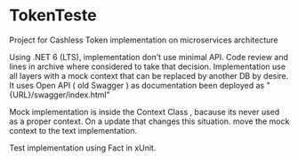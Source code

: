 # TokenTeste
Project for Cashless Token implementation on microservices architecture 

Using .NET 6 (LTS), implementation don't use minimal API. Code review and lines in archive where considered to take that decision. 
Implementation use all layers with a mock context that can be replaced by another DB by desire. It uses Open API ( old Swagger ) as documentation been 
deployed as "{URL}/swagger/index.html" 

Mock implementation is inside the Context Class , bacause its never used as a proper context. On a update that changes this situation. move the mock context to the text implementation. 

Test implementation using Fact in xUnit.

